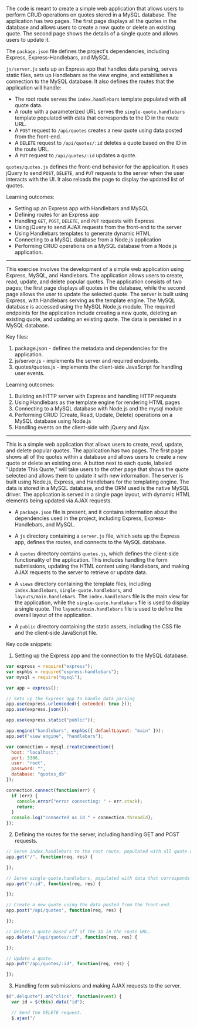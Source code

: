 The code is meant to create a simple web application that allows users to perform CRUD operations on quotes stored in a MySQL database. The application has two pages. The first page displays all the quotes in the database and allows users to create a new quote or delete an existing quote. The second page shows the details of a single quote and allows users to update it.

The `package.json` file defines the project's dependencies, including Express, Express-Handlebars, and MySQL.

`js/server.js` sets up an Express app that handles data parsing, serves static files, sets up Handlebars as the view engine, and establishes a connection to the MySQL database. It also defines the routes that the application will handle:

-   The root route serves the `index.handlebars` template populated with all quote data.
-   A route with a parameterized URL serves the `single-quote.handlebars` template populated with data that corresponds to the ID in the route URL.
-   A `POST` request to `/api/quotes` creates a new quote using data posted from the front-end.
-   A `DELETE` request to `/api/quotes/:id` deletes a quote based on the ID in the route URL.
-   A `PUT` request to `/api/quotes/:id` updates a quote.

`quotes/quotes.js` defines the front-end behavior for the application. It uses jQuery to send `POST`, `DELETE`, and `PUT` requests to the server when the user interacts with the UI. It also reloads the page to display the updated list of quotes.

Learning outcomes:

-   Setting up an Express app with Handlebars and MySQL
-   Defining routes for an Express app
-   Handling `GET`, `POST`, `DELETE`, and `PUT` requests with Express
-   Using jQuery to send AJAX requests from the front-end to the server
-   Using Handlebars templates to generate dynamic HTML
-   Connecting to a MySQL database from a Node.js application
-   Performing CRUD operations on a MySQL database from a Node.js application.
***
This exercise involves the development of a simple web application using Express, MySQL, and Handlebars. The application allows users to create, read, update, and delete popular quotes. The application consists of two pages; the first page displays all quotes in the database, while the second page allows the user to update the selected quote. The server is built using Express, with Handlebars serving as the template engine. The MySQL database is accessed using the MySQL Node.js module. The required endpoints for the application include creating a new quote, deleting an existing quote, and updating an existing quote. The data is persisted in a MySQL database.

Key files:

1.  package.json - defines the metadata and dependencies for the application.
2.  js/server.js - implements the server and required endpoints.
3.  quotes/quotes.js - implements the client-side JavaScript for handling user events.

Learning outcomes:

1.  Building an HTTP server with Express and handling HTTP requests
2.  Using Handlebars as the template engine for rendering HTML pages
3.  Connecting to a MySQL database with Node.js and the mysql module
4.  Performing CRUD (Create, Read, Update, Delete) operations on a MySQL database using Node.js
5.  Handling events on the client-side with jQuery and Ajax.
***
This is a simple web application that allows users to create, read, update, and delete popular quotes. The application has two pages. The first page shows all of the quotes within a database and allows users to create a new quote or delete an existing one. A button next to each quote, labeled "Update This Quote," will take users to the other page that shows the quote selected and allows them to update it with new information. The server is built using Node.js, Express, and Handlebars for the templating engine. The data is stored in a MySQL database, and the ORM used is the native MySQL driver. The application is served in a single page layout, with dynamic HTML elements being updated via AJAX requests.

-   A `package.json` file is present, and it contains information about the dependencies used in the project, including Express, Express-Handlebars, and MySQL.
    
-   A `js` directory containing a `server.js` file, which sets up the Express app, defines the routes, and connects to the MySQL database.
    
-   A `quotes` directory contains `quotes.js`, which defines the client-side functionality of the application. This includes handling the form submissions, updating the HTML content using Handlebars, and making AJAX requests to the server to retrieve or update data.
    
-   A `views` directory containing the template files, including `index.handlebars`, `single-quote.handlebars`, and `layouts/main.handlebars`. The `index.handlebars` file is the main view for the application, while the `single-quote.handlebars` file is used to display a single quote. The `layouts/main.handlebars` file is used to define the overall layout of the application.
    
-   A `public` directory containing the static assets, including the CSS file and the client-side JavaScript file.
    

Key code snippets:

1.  Setting up the Express app and the connection to the MySQL database.

```javascript
var express = require("express");
var exphbs = require("express-handlebars");
var mysql = require("mysql");

var app = express();

// Sets up the Express app to handle data parsing
app.use(express.urlencoded({ extended: true }));
app.use(express.json());

app.use(express.static("public"));

app.engine("handlebars", exphbs({ defaultLayout: "main" }));
app.set("view engine", "handlebars");

var connection = mysql.createConnection({
  host: "localhost",
  port: 3306,
  user: "root",
  password: "",
  database: "quotes_db"
});

connection.connect(function(err) {
  if (err) {
    console.error("error connecting: " + err.stack);
    return;
  }
  console.log("connected as id " + connection.threadId);
});

```

2.  Defining the routes for the server, including handling GET and POST requests.
```javascript
// Serve index.handlebars to the root route, populated with all quote data.
app.get("/", function(req, res) {

});

// Serve single-quote.handlebars, populated with data that corresponds to the ID in the route URL.
app.get("/:id", function(req, res) {

});

// Create a new quote using the data posted from the front-end.
app.post("/api/quotes", function(req, res) {

});

// Delete a quote based off of the ID in the route URL.
app.delete("/api/quotes/:id", function(req, res) {

});

// Update a quote.
app.put("/api/quotes/:id", function(req, res) {

});

```

3.  Handling form submissions and making AJAX requests to the server.

```javascript
$(".delquote").on("click", function(event) {
  var id = $(this).data("id");

  // Send the DELETE request.
  $.ajax("/

```